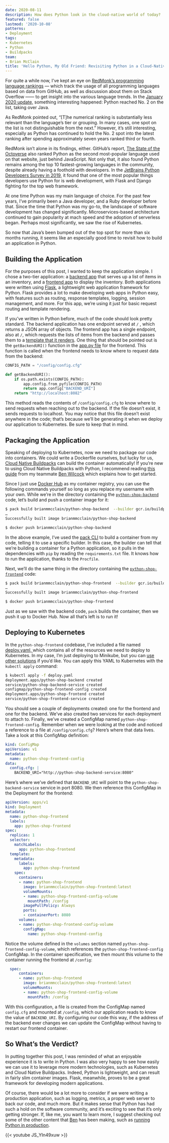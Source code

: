 ```yaml
---
date: 2020-08-11
description: How does Python look in the cloud-native world of today?
featured: false
lastmod: '2020-10-08'
patterns:
- Deployment
tags:
- Kubernetes
- Python
- Buildpacks
team:
- Brian McClain
title: 'Hello Python, My Old Friend: Revisiting Python in a Cloud-Native Climate'
---
```


For quite a while now, I’ve kept an eye on [RedMonk’s programming language rankings](https://redmonk.com/sogrady/2020/07/27/language-rankings-6-20/) — which track the usage of all programming languages based on data from GitHub, as well as discussion about them on Stack Overflow —— to get insight into the various language trends. In the [January 2020 update,](https://redmonk.com/sogrady/2020/02/28/language-rankings-1-20/) something interesting happened: Python reached  No. 2 on the list, taking over Java. 

As RedMonk pointed out, “[T]he numerical ranking is substantially less relevant than the language’s tier or grouping. In many cases, one spot on the list is not distinguishable from the next.” However, it’s still interesting, especially as Python has continued to hold the No. 2 spot into the latest ranking after spending approximately seven years ranked third or fourth.

RedMonk isn’t alone in its findings, either. GitHub’s report, [The State of the Octoverse](https://octoverse.github.com/) also ranked Python as the second most-popular language used on that website, just behind JavaScript. Not only that, it also found Python remains among the top 10 fastest-growing languages in the community, despite already having a foothold with developers. In the [JetBrains Python Developers Survey in 2019](https://www.jetbrains.com/lp/python-developers-survey-2019/), it found that one of the most popular things developers use Python for is web development, with Flask and Django fighting for the top web framework.

At one time Python was my main language of choice. For the past few years, I’ve primarily been a Java developer, and a Ruby developer before that. Since the time that Python was my go-to, the landscape of software development has changed significantly. Microservices-based architecture continued to gain popularity at mach speed and the adoption of serverless began. Perhaps  most significantly, we saw the rise of Kubernetes. 

So now that Java’s been bumped out of the top spot for more than six months running, it seems like an especially good time to revisit how to build an application in Python.
## Building the Application

For the purposes of this post, I wanted to keep the application simple. I chose a two-tier application: a [backend app](https://github.com/BrianMMcClain/python-shop-backend) that serves up a list of items in an inventory, and a [frontend app](https://github.com/BrianMMcClain/python-shop-frontend) to display the inventory. Both applications were written using [Flask](https://flask.palletsprojects.com/en/1.1.x/), a lightweight web application framework for Python. Flask provides a lot to make developing web apps in Python easy, with features such as routing, response templates, logging, session management, and more. For this app, we’re using it just for basic request routing and template rendering.

If you’ve written in Python before, much of the code should look pretty standard. The backend application has one endpoint served at `/` , which returns a JSON array of objects. The frontend app has a single endpoint, also at `/`, which requests the lists of items from the backend and passes them to a [template that it renders](https://github.com/BrianMMcClain/python-shop-frontend/blob/main/templates/index.html). One thing that should be pointed out is the `getBackendURI()` function in the [app.py file](https://github.com/BrianMMcClain/python-shop-frontend/blob/main/app.py) for the frontend. This function is called when the frontend needs to know where to request data from the backend:

```python
CONFIG_PATH = "/config/config.cfg"

def getBackendURI():
    if os.path.exists(CONFIG_PATH):
        app.config.from_pyfile(CONFIG_PATH)
        return app.config["BACKEND_URI"]
    return "http://localhost:8082"
```

This method reads the contents of `/config/config.cfg` to know where to send requests when reaching out to the backend. If the file doesn’t exist, it sends requests to localhost. You may notice that this file doesn’t exist anywhere in the code; that’s because we’ll be generating it when we deploy our application to Kubernetes.  Be sure to keep that in mind.

## Packaging the Application

Speaking of deploying to Kubernetes, now we need to package our code into containers. We could write a Dockerfile ourselves, but lucky for us, [Cloud Native Buildpacks](/guides/containers/cnb-what-is/) can build the container automatically! If you’re new to using Cloud Native Buildpacks with Python, I recommend reading [this guide](/guides/python/cnb-gs-python) from my teammate [Ben Wilcock](/team/ben-wilcock/) which explains how to get started.

Since I just use [Docker Hub](https://hub.docker.com/) as my container registry, you can use the following commands yourself so long as you replace my username with your own. While we’re in the directory containing the [`python-shop-backend`](https://github.com/BrianMMcClain/python-shop-backend) code, let’s build and push a container image for it:

```bash
$ pack build brianmmcclain/python-shop-backend  --builder gcr.io/buildpacks/builder:v1
…
Successfully built image brianmmcclain/python-shop-backend

$ docker push brianmmcclain/python-shop-backend
```

In the above example, I’ve used the [pack CLI](/guides/containers/cnb-gs-pack/) to build a container from my code, telling it to use a specific builder. In this case, the builder can tell that we’re building a container for a Python application, so it pulls in the dependencies with `pip` by reading the `requirements.txt` file.   It knows how to run the application, thanks to the `Procfile`.

Next, we’ll do the same thing in the directory containing the [`python-shop-frontend`](https://github.com/BrianMMcClain/python-shop-frontend) code:

```bash
$ pack build brianmmcclain/python-shop-frontend  --builder gcr.io/buildpacks/builder:v1
…
Successfully built image brianmmcclain/python-shop-frontend

$ docker push brianmmcclain/python-shop-frontend
```

Just as we saw with the backend code, `pack` builds the container, then we push it up to Docker Hub. Now all that’s left is to run it!

## Deploying to Kubernetes

In the `python-shop-frontend` codebase, I’ve included a file named [deploy.yaml, ](https://github.com/BrianMMcClain/python-shop-frontend/blob/main/deploy.yaml) which contains all of the resources we need to deploy to Kubernetes. In my case, I’m just deploying to Minikube, but you can [use other solutions](/blog/kubernetes-at-home-local-k8s-options/) if you’d like. You can apply this YAML to Kubernetes with the `kubectl apply` command:

```bash
$ kubectl apply -f deploy.yaml
deployment.apps/python-shop-backend created
service/python-shop-backend-service created
configmap/python-shop-frontend-config created
deployment.apps/python-shop-frontend created
service/python-shop-frontend-service created
```

You should see a couple of deployments created: one for the frontend and one for the backend. We’ve also created two services for each deployment to attach to. Finally, we’ve created a ConfigMap named `python-shop-frontend-config`. Remember when we were looking at the code and noticed a reference to a file at `/config/config.cfg`? Here’s where that data lives. Take a look at this ConfigMap definition:

```yaml
kind: ConfigMap
apiVersion: v1
metadata:
  name: python-shop-frontend-config
data:
  config.cfg: |
    BACKEND_URI="http://python-shop-backend-service:8080"
```

Here’s where we’ve defined that `BACKEND_URI` will point to the `python-shop-backend-service` service in port 8080. We then reference this ConfigMap in the Deployment for the frontend:

```yaml
apiVersion: apps/v1
kind: Deployment
metadata:
  name: python-shop-frontend
  labels:
    app: python-shop-frontend
spec:
  replicas: 1
  selector:
    matchLabels:
      app: python-shop-frontend
  template:
    metadata:
      labels:
        app: python-shop-frontend
    spec:
      containers:
      - name: python-shop-frontend
        image: brianmmcclain/python-shop-frontend:latest
        volumeMounts:
        - name: python-shop-frontend-config-volume
          mountPath: /config
        imagePullPolicy: Always
        ports:
        - containerPort: 8080
      volumes:
      - name: python-shop-frontend-config-volume
        configMap:
          name: python-shop-frontend-config
```

Notice the volume defined in the `volumes` section named `python-shop-frontend-config-volume`, which references the `python-shop-frontend-config` ConfigMap. In the container specification, we then mount this volume to the container running the frontend at `/config`:

```yaml
  spec:
      containers:
      - name: python-shop-frontend
        image: brianmmcclain/python-shop-frontend:latest
        volumeMounts:
        - name: python-shop-frontend-config-volume
          mountPath: /config
```

With this configuration, a file is created from the ConfigMap named `config.cfg` and mounted at `/config`, which our application reads to know the value of `BACKEND_URI`. By configuring our code this way, if the address of the backend ever changes we can update the ConfigMap without having to restart our frontend container.

## So What’s the Verdict?

In putting together this post, I was reminded of what an enjoyable experience it is to write in Python. I was also very happy to see how easily we can use it to leverage more modern technologies, such as Kubernetes and Cloud Native Buildpacks. Indeed, Python is lightweight, and can result in fairly slim container images.  Flask, meanwhile, proves to be a great framework for developing modern applications. 

Of course, there would be a lot more to consider if we were writing a production application, such as logging, metrics, a proper web server to back our code, and much more. But it makes sense that Python has had such a hold on the software community, and it’s exciting to see that it’s only getting stronger. If, like me, you want to learn more, I suggest checking out some of the other content that [Ben](/team/ben-wilcock) has been making, such as [running Python in production](/guides/python/cf-gs/).

{{< youtube JS_YIn49xuw >}}